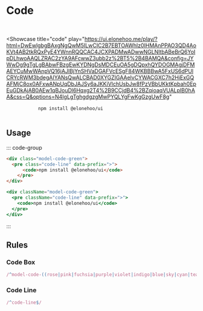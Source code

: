 # Code

<br />

<Showcase
  title="code"
  play="https://ui.elonehoo.me/play/?html=DwEwlgbgBAxgNgQwM5ILwCIC2B7EBTOAWhlz0IHMAnPPAO3QD4AoKVt4AB2tkRQxPyE4YWnnRQQCAC4JCXPADMwADwwNGLNltbABeBrQ6YoIpDLhwoAAQLZRAC2zYA9AFcwwZ3ubb2z%2BT5%2B4BAMQA&config=JYWwDg9gTgLgBAbwFBzgEwKYDNgDsMDCEuOA5gDQpxhQYDOGMAgjDFMAEYCuMwWAnpVQ16jAJIBjYnSHVaDGAFVcESgF84WKBBBwA5FxUS6dPUlCRYcRWM3bdegAIYANsQwALCBAD0XYGZIGAAelvCYWACGXC7h2HiExGQAFMjC8ox0AFxwANpUqDbJAJSy6aJKKiVlchUsbJw8fPzVBbUKktKpbah0EpEuGDkAjAB0AEw1qBJouDl6Hqxg2T4%2B9CCjdB4%2BZqioaqVUALpIB0hAA&css=Q&options=N4IgLgTghgdgzgMwPYQLYgFwKgGzgUwF8g"
>
  <div class="space-center">
    <div class="model-code-green">
      <pre class="code-line" data-prefix=">">
          <code>npm install @elonehoo/ui</code>
        </pre>
    </div>
  </div>
</Showcase>

## Usage

::: code-group

```html [HTML]
<div class="model-code-green">
  <pre class="code-line" data-prefix=">">
      <code>npm install @elonehoo/ui</code>
    </pre>
</div>
```

```jsx [JSX]
<div className="model-code-green">
  <pre className="code-line" data-prefix=">">
    <code>npm install @elonehoo/ui</code>
  </pre>
</div>
```

:::

## Rules

### Code Box

```ts
/^model-code-((rose|pink|fuchsia|purple|violet|indigo|blue|sky|cyan|teal|emerald|green|lime|yellow|amber|orange|red|gray|slate|zinc|neutral|stone|light|dark|lightblue|warmgray|truegray|coolgray|bluegray))$/
```

### Code Line

```ts
/^code-line$/
```
